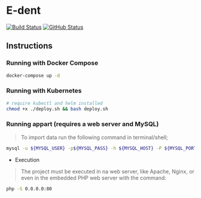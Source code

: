 # E-dent

[![Build Status](https://badgen.net/travis/julio-cesar-development/e-dent?icon=travis)](https://travis-ci.com/julio-cesar-development/e-dent)
[![GitHub Status](https://badgen.net/github/status/julio-cesar-development/e-dent)](https://github.com/julio-cesar-development/e-dent)

## Instructions

### Running with Docker Compose

```bash
docker-compose up -d
```

### Running with Kubernetes

```bash
# require kubectl and helm installed
chmod +x ./deploy.sh && bash deploy.sh
```

### Running appart (requires a web server and MySQL)

> To import data run the following command in terminal/shell;

```bash
mysql -u ${MYSQL_USER} -p${MYSQL_PASS} -h ${MYSQL_HOST} -P ${MYSQL_PORT} < ./migrations/data.sql
```

* Execution

> The project must be executed in na web server, like Apache, Nginx, or even in the embedded PHP web server with the command:

```bash
php -S 0.0.0.0:80
```

